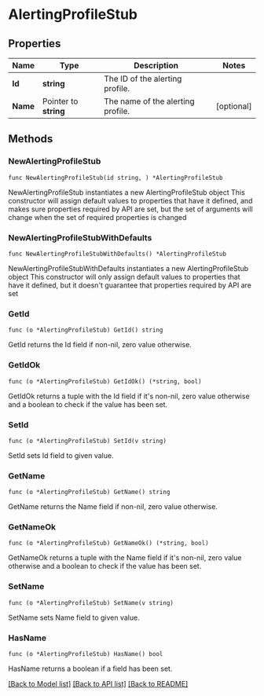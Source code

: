 # AlertingProfileStub

## Properties

Name | Type | Description | Notes
------------ | ------------- | ------------- | -------------
**Id** | **string** | The ID of the alerting profile. | 
**Name** | Pointer to **string** | The name of the alerting profile. | [optional] 

## Methods

### NewAlertingProfileStub

`func NewAlertingProfileStub(id string, ) *AlertingProfileStub`

NewAlertingProfileStub instantiates a new AlertingProfileStub object
This constructor will assign default values to properties that have it defined,
and makes sure properties required by API are set, but the set of arguments
will change when the set of required properties is changed

### NewAlertingProfileStubWithDefaults

`func NewAlertingProfileStubWithDefaults() *AlertingProfileStub`

NewAlertingProfileStubWithDefaults instantiates a new AlertingProfileStub object
This constructor will only assign default values to properties that have it defined,
but it doesn't guarantee that properties required by API are set

### GetId

`func (o *AlertingProfileStub) GetId() string`

GetId returns the Id field if non-nil, zero value otherwise.

### GetIdOk

`func (o *AlertingProfileStub) GetIdOk() (*string, bool)`

GetIdOk returns a tuple with the Id field if it's non-nil, zero value otherwise
and a boolean to check if the value has been set.

### SetId

`func (o *AlertingProfileStub) SetId(v string)`

SetId sets Id field to given value.


### GetName

`func (o *AlertingProfileStub) GetName() string`

GetName returns the Name field if non-nil, zero value otherwise.

### GetNameOk

`func (o *AlertingProfileStub) GetNameOk() (*string, bool)`

GetNameOk returns a tuple with the Name field if it's non-nil, zero value otherwise
and a boolean to check if the value has been set.

### SetName

`func (o *AlertingProfileStub) SetName(v string)`

SetName sets Name field to given value.

### HasName

`func (o *AlertingProfileStub) HasName() bool`

HasName returns a boolean if a field has been set.


[[Back to Model list]](../README.md#documentation-for-models) [[Back to API list]](../README.md#documentation-for-api-endpoints) [[Back to README]](../README.md)


